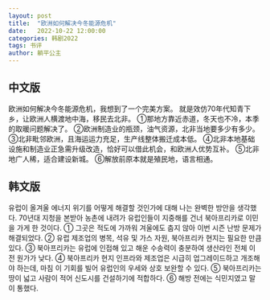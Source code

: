 ```yaml
---
layout: post
title:  "欧洲如何解决今冬能源危机"
date:   2022-10-22 12:00:00
categories: 韩剧2022
tags: 书评
author: 躺平公主
---
```

## 中文版
欧洲如何解决今冬能源危机，我想到了一个完美方案。
就是效仿70年代知青下乡，让欧洲人横渡地中海，移民去北非。
①那地方靠近赤道，冬天也不冷，本季的取暖问题解决了。
②欧洲制造业的瓶颈，油气资源，北非当地要多少有多少。
③北非毗邻欧洲，且海运运力充足，生产线整体搬迁成本低。
④北非本地基础设施和制造业正急需升级改造，恰好可以借此机会，和欧洲人优势互补。
⑤北非地广人稀，适合建设新城。
⑥解放前原本就是殖民地，语言相通。

## 韩文版
유럽이 올겨울 에너지 위기를 어떻게 해결할 것인가에 대해 나는 완벽한 방안을 생각했다.
70년대 지청을 본받아 농촌에 내려가 유럽인들이 지중해를 건너 북아프리카로 이민을 가게 한 것이다.
① 그곳은 적도에 가까워 겨울에도 춥지 않아 이번 시즌 난방 문제가 해결되었다.
② 유럽 제조업의 병목, 석유 및 가스 자원, 북아프리카 현지는 필요한 만큼 있다.
③ 북아프리카는 유럽에 인접해 있고 해운 수송력이 충분하여 생산라인 전체 이전 원가가 낮다.
④ 북아프리카 현지 인프라와 제조업은 시급히 업그레이드하고 개조해야 하는데, 마침 이 기회를 빌어 유럽인의 우세와 상호 보완할 수 있다.
⑤ 북아프리카는 땅이 넓고 사람이 적어 신도시를 건설하기에 적합하다.
⑥ 해방 전에는 식민지였고 말이 통했다.
